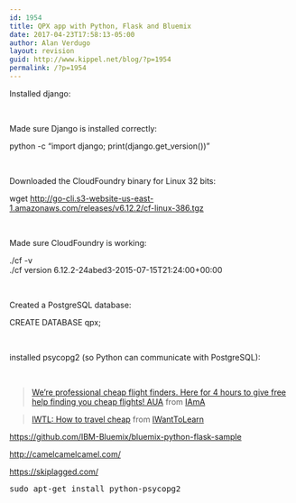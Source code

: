 ```yaml
---
id: 1954
title: QPX app with Python, Flask and Bluemix
date: 2017-04-23T17:58:13-05:00
author: Alan Verdugo
layout: revision
guid: http://www.kippel.net/blog/?p=1954
permalink: /?p=1954
---
```

Installed django:

&nbsp;

Made sure Django is installed correctly:

python -c &#8220;import django; print(django.get_version())&#8221;

&nbsp;

Downloaded the CloudFoundry binary for Linux 32 bits:

wget http://go-cli.s3-website-us-east-1.amazonaws.com/releases/v6.12.2/cf-linux-386.tgz

&nbsp;

Made sure CloudFoundry is working:

./cf -v  
./cf version 6.12.2-24abed3-2015-07-15T21:24:00+00:00

&nbsp;

Created a PostgreSQL database:

CREATE DATABASE qpx;

&nbsp;

installed psycopg2 (so Python can communicate with PostgreSQL):

&nbsp;

<blockquote class="reddit-card" >
  <p>
    <a href="https://www.reddit.com/r/IAmA/comments/51yiz2/were_professional_cheap_flight_finders_here_for_4/?ref_source=embed&ref=share">We&#8217;re professional cheap flight finders. Here for 4 hours to give free help finding you cheap flights! AUA</a> from <a href="https://www.reddit.com/r/IAmA/">IAmA</a>
  </p>
</blockquote>



<blockquote class="reddit-card" >
  <p>
    <a href="https://www.reddit.com/r/IWantToLearn/comments/4y6rjz/iwtl_how_to_travel_cheap/?ref_source=embed&ref=share">IWTL: How to travel cheap</a> from <a href="https://www.reddit.com/r/IWantToLearn/">IWantToLearn</a>
  </p>
</blockquote>



https://github.com/IBM-Bluemix/bluemix-python-flask-sample

http://camelcamelcamel.com/

https://skiplagged.com/

<pre class="">sudo apt-get install python-psycopg2</pre>

&nbsp;